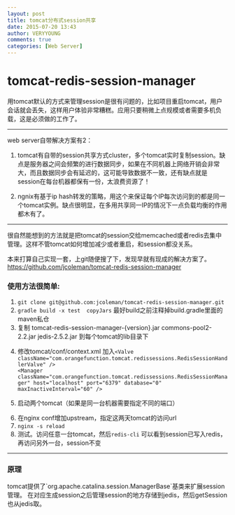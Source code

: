 ```yaml
---
layout: post
title: tomcat分布式session共享
date: 2015-07-20 13:43
author: VERYYOUNG
comments: true
categories: [Web Server]
---
```

<h1>tomcat-redis-session-manager</h1>

<p>用tomcat默认的方式来管理session是很有问题的，比如项目重启tomcat，用户会话就会丢失，这样用户体验非常糟糕。应用只要稍微上点规模或者需要多机负载，这是必须做的工作了。</p>

<hr />

<p>web server自带解决方案有2：</p>

<ol>
<li><p>tomcat有自带的session共享方式cluster，多个tomcat实时复制session。缺点是服务器之间会频繁的进行数据同步，如果在不同机器上网络开销会非常大，而且数据同步会有延迟的，这可能导致数据不一致，还有缺点就是session在每台机器都保有一份，太浪费资源了！</p></li>
<li><p>ngnix有基于ip hash转发的策略，用这个来保证每个IP每次访问到的都是同一个tomcat实例。缺点很明显，在多用共享同一IP的情况下一点负载均衡的作用都木有了。</p></li>
</ol>

<hr />

<p>很自然能想到的方法就是把tomcat的session交给memcached或者redis去集中管理。这样不管tomcat如何增加减少或者重启，和session都没关系。</p>

<p>本来打算自己实现一套，上git随便搜了下，发现早就有现成的解决方案了。
<a href="https://github.com/jcoleman/tomcat-redis-session-manager" title="https://github.com/jcoleman/tomcat-redis-session-manager">https://github.com/jcoleman/tomcat-redis-session-manager</a></p>

<h3>使用方法很简单:</h3>

<ol>
<li><code>git clone git@github.com:jcoleman/tomcat-redis-session-manager.git</code></li>
<li><code>gradle build -x test  copyJars</code> 最好build之前注释掉build.gradle里面的maven私仓</li>
<li>复制   tomcat-redis-session-manager-{version}.jar commons-pool2-2.2.jar jedis-2.5.2.jar 到每个tomcat的lib目录下</li>
<li><p>修改tomcat/conf/context.xml 
加入<code>&lt;Valve className="com.orangefunction.tomcat.redissessions.RedisSessionHandlerValve" /&gt;
&lt;Manager className="com.orangefunction.tomcat.redissessions.RedisSessionManager" host="localhost" port="6379" database="0" maxInactiveInterval="60" /&gt;</code></p></li>
<li><p>启动两个tomcat（如果是同一台机器需要指定不同的端口）</p></li>
<li>在nginx conf增加upstream，指定这两天tomcat的访问url</li>
<li><code>nginx -s reload</code>   </li>
<li>测试。访问任意一台tomcat，然后<code>redis-cli</code>
可以看到session已写入redis，再访问另外一台，session不变</li>
</ol>

<hr>
<h3>原理</h3>
tomcat提供了`org.apache.catalina.session.ManagerBase`基类来扩展session管理。
在对应生成session之后管理session的地方存储到jedis，然后getSession也从jedis取。

